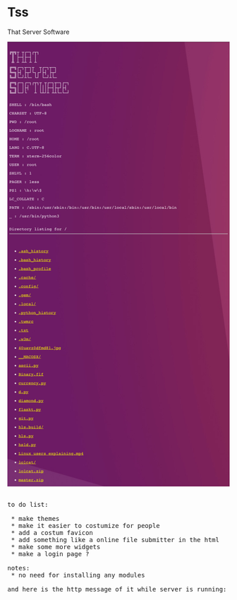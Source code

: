# Tss
That Server Software

<img src='https://github.com/Aydeniztr/tss/blob/main/F281DA6A-B35C-4570-A153-0DAE2E74FB32.jpeg?raw=true'>

<pre>

to do list:

 * make themes
 * make it easier to costumize for people
 * add a costum favicon
 * add something like a online file submitter in the html
 * make some more widgets
 * make a login page ?
 
notes:
 * no need for installing any modules
 
and here is the http message of it while server is running:

<img src=''>
